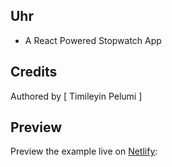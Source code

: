 ## Uhr

* A React Powered Stopwatch App

## Credits

Authored by [ Timileyin Pelumi ]

## Preview

Preview the example live on [Netlify](http://uhr-app.netlify.app/):


